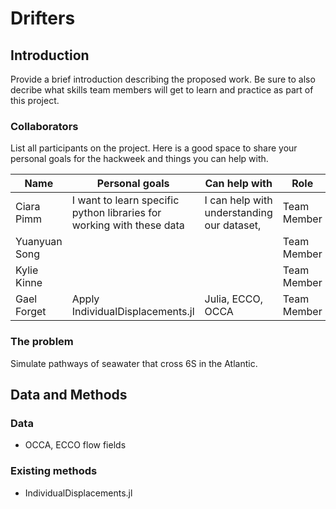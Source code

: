 # Drifters

## Introduction

Provide a brief introduction describing the proposed work. Be sure to also decribe what skills team members will get to learn and practice as part of this project.

### Collaborators

List all participants on the project. Here is a good space to share your personal goals for the hackweek and things you can help with.

| Name | Personal goals | Can help with | Role |
| ------------- | ------------- | ------------- | ------------- |
| Ciara Pimm | I want to learn specific python libraries for working with these data  | I can help with understanding our dataset,  | Team Member |
| Yuanyuan Song |  |  | Team Member |
| Kylie Kinne |  |  | Team Member |
| Gael Forget | Apply IndividualDisplacements.jl | Julia, ECCO, OCCA | Team Member |

### The problem

Simulate pathways of seawater that cross 6S in the Atlantic.

## Data and Methods

### Data

- OCCA, ECCO flow fields

### Existing methods

- IndividualDisplacements.jl


